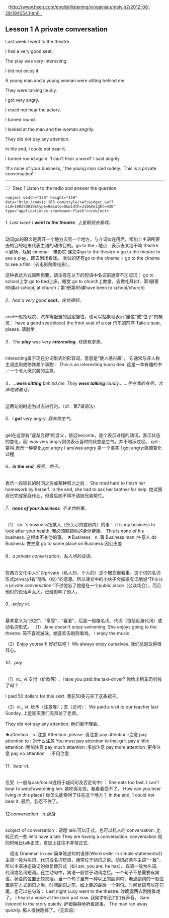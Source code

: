 （http://www.hxen.com/englishlistening/xingainian/meiyin2/2012-08-28/194054.html）

## Lesson 1  A private conversation

Last week I went to the theatre. 

I had a very good seat. 

The play was very interesting. 

I did not enjoy it. 

A young man and a young woman were sitting behind me. 

They were talking loudly. 

I got very angry. 

I could not hear the actors. 

I turned round. 

I looked at the man and the woman angrily. 

They did not pay any attention. 

In the end, I could not bear it. 

I turned round again. ‘I can't hear a word!’ I said angrily.

‘It's none of your business, ’ the young man said rudely. ‘This is a private conversation!’
***

- [ ] Step 1 Listen to the radio and answer the question.

```
<object width="330" height="450" data="http://music.163.com/style/swf/widget.swf?
sid=108250019&type=0&auto=0&width=310&height=430"  
type="application/x-shockwave-flash"></object>
```
###### 1. Last week I ***went to the theatre***. 上星期我去看戏。
动词go的原义是离开一个地方去另一个地方，与介词to连用后，常加上主语所要去的目的地来代表主语的动作目的。go to the +地点　表示去某地干嘛
theatre　 n.剧场，戏剧
cinema:　电影院
课文中go to the theatre = go to the theatre to see a play，即去剧场看戏。
类似的还有go to the cinema = go to the cinema to see a film（去电影院看电影）。

这种表达方式简明扼要。请注意在以下的短语中名词前通常不加冠词：
go to school上学
go to bed上床，睡觉
go to church上教堂，去做礼拜(cf．第1册第68课at school, at church；第1册第85课have been to school/church)

###### 2．had a very good **seat**，座位很好。
seat一般指戏院、汽车等配置的固定座位，也可以抽象地表示“座位”或“位子”的概念：
have a good seat(place)
the front seat of a car 汽车的前座
Take a seat, please.  请就坐

###### 3．The **play** was very **interesting**. 戏很有意思。
interesting属于现在分词形式的形容词，意思是“使人感兴趣”。
它通常与非人称主语连用或修饰某个事物：
This is an interesting book/idea.
这是一本有趣的书／一个令人感兴趣的主意。

###### 4．…***were sitting*** behind me. They ***were talking*** loudly.……坐在我的身后，大声地说着话。
这两句的时态为过去进行时。（cf．第7课语法）

###### 5．I **got** very angry. 我非常生气。
get在这里有“逐渐变得”的含义，接近become，是个表示过程的动词，表示状态的变化。而I was very angry则仅表示当时的状态是生气，并不暗示过程。
got :变得,表示一种变化,got angry
I am/was angry 是一个事实
I got angry:强调变化过程

###### 6．**in the end**, 最后，终于。
表示一段较长的时间之后或某种努力之后：
She tried hard to finish her homework by herself. In the end, she had to ask her brother for help.
她试图自已完成家庭作业，但最后她不得不请她兄弟帮忙。

###### 7．**none of your business**, 不关你的事。
（1） sb. 's business指某人（所关心的或份内）的事：
It is my business to look after your health.
我必须照顾你的身体健康。
This is none of his business.
这根本不关他的事。
★Business　n. 事
Business man :生意人
do Business: 做生意
go to some place on Business:因公出差

###### 8．a private conversation，私人间的谈话。
在西方文化中人们对private（私人的，个人的）这个概念很看重。这个词的名词形式privacy1有“隐私（权）”的意思。所以课文中的小伙子会振振有词地说“This is a private conversation!”不过他忘了他是在一个public place（公众场合），而且他们的说话声太大，已经影响了别人。
 
###### 9．enjoy vt.
基本意义为“欣赏”、“享受”、“喜爱”，后面一般跟名词、代词（包括反身代词）或动名词形式。
（1）Jane doesn't enjoy swimming. She enjoys going to the theatre.
简不喜欢游泳。她喜欢去剧院看戏。
I enjoy the music.

（2）Enjoy yourself!
好好玩吧！
We always enjoy ourselves.
我们总是玩得很开心。

###### 10．pay
（1）vt., vi.支付（价款等）：
Have you paid the taxi-driver?
你给出租车司机钱了吗？

I paid 50 dollars for this skirt.
我花50美元买了这条裙子。


（2）vt., vi. 给予（注意等）；去（访问）：
We paid a visit to our teacher last Sunday. 上星期天我们去拜访了老师。

They did not pay any attention.
他们毫不理会。

★attention　n. 注意
Attention ,please. 请注意
pay attention :注意
pay attention to : 对什么注意
You must pay attention to that gril.
pay a little attention :稍加注意
pay much attention :多加注意
pay more attention :更多注意
pay no attention　 :不用注意

###### 11．bear vt.
忍受（一般与can/could连用于疑问句及否定句中）：
She eats too fast. I can't bear to watch/watching her.
她吃得太快。我看着受不了。
How can you bear living in this place?
你怎么能受得了住在这个地方？
In the end, 1 could not bear it.
最后，我忍不住了。

###### 12.conversation　n.谈话
subject of conversation：话题
talk.可以正式，也可以私人的
conversation. 比较正式一些
let's have a talk
They are having a conversation.
conversation 用的时候比talk正式，意思上往往不非常正式.



　语法 Grammar in use
简单陈述句的语序(Word order in simple statements2)
主语一般为名词、代词或名词短语，通常位于动词之前。动词必须与主语“一致”，所以主语决定动词的单复数形式（如I am, you are, he has）。宾语一般为名词、代词或名词短语。在主动句中，宾语一般位于动词之后。一个句子不总需要有宾语。状语的位置比较灵活。当一个句子里有一种以上的副词时，地点副词的一般位置是在方式副词之后、时间副词之前，如上面的最后一个例句。时间状语可以在句尾，也可以在句首：
Last night Lucy went to the theatre.
昨晚露西去剧院看戏了。
I heard a voice at the door just now.
我刚才听到门口有声音。
Sam listened to the story quietly.
萨姆静静地听着故事。
The man ran away quickly.
那人很快跑掉了。（无宾语）



 






